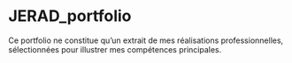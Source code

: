 # JERAD_portfolio
Ce portfolio ne constitue qu’un extrait de mes réalisations professionnelles, sélectionnées pour illustrer mes compétences principales.
